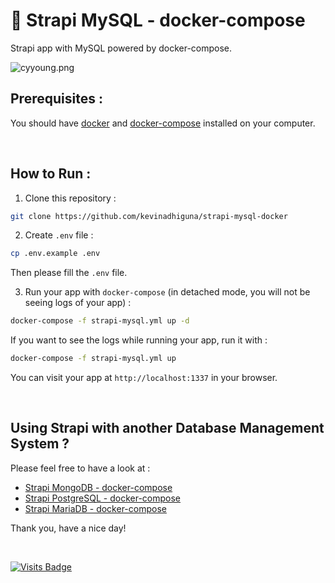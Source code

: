 # 🌈 Strapi MySQL - docker-compose

Strapi app with MySQL powered by docker-compose.

<img src="https://s9.gifyu.com/images/cyyoung.png" alt="cyyoung.png" border="0" />

<br />

## Prerequisites :

You should have [docker](https://docs.docker.com/engine/install/) and [docker-compose](https://docs.docker.com/compose/install/) installed on your computer.

<br />

## How to Run :

1) Clone this repository :

```bash
git clone https://github.com/kevinadhiguna/strapi-mysql-docker
```

2) Create `.env` file :

```bash
cp .env.example .env
```

Then please fill the `.env` file.

3) Run your app with `docker-compose` (in detached mode, you will not be seeing logs of your app) :

```bash
docker-compose -f strapi-mysql.yml up -d
```

If you want to see the logs while running your app, run it with :

```bash
docker-compose -f strapi-mysql.yml up
```

You can visit your app at `http://localhost:1337` in your browser.

<br/>

## Using Strapi with another Database Management System ?

Please feel free to have a look at :
- [Strapi MongoDB - docker-compose](https://github.com/kevinadhiguna/strapi-mongo-docker)
- [Strapi PostgreSQL - docker-compose](https://github.com/kevinadhiguna/strapi-postgresql-docker)
- [Strapi MariaDB - docker-compose](https://github.com/kevinadhiguna/strapi-mariadb-docker)

Thank you, have a nice day!

<br />

[![Visits Badge](https://badges.pufler.dev/visits/kevinadhiguna/strapi-mysql-docker)](https://github.com/kevinadhiguna)
